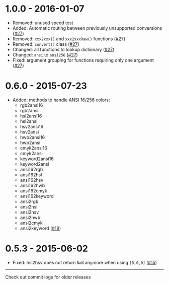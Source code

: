 1.0.0 - 2016-01-07
==================

-   Removed: unused speed test
-   Added: Automatic routing between previously unsupported conversions ([\#27](https://github.com/Qix-/color-convert/pull/27))
-   Removed: `xxx2xxx()` and `xxx2xxxRaw()` functions ([\#27](https://github.com/Qix-/color-convert/pull/27))
-   Removed: `convert()` class ([\#27](https://github.com/Qix-/color-convert/pull/27))
-   Changed: all functions to lookup dictionary ([\#27](https://github.com/Qix-/color-convert/pull/27))
-   Changed: `ansi` to `ansi256` ([\#27](https://github.com/Qix-/color-convert/pull/27))
-   Fixed: argument grouping for functions requiring only one argument ([\#27](https://github.com/Qix-/color-convert/pull/27))

0.6.0 - 2015-07-23
==================

-   Added: methods to handle [ANSI](https://en.wikipedia.org/wiki/ANSI_escape_code#Colors) 16/256 colors:
    -   rgb2ansi16
    -   rgb2ansi
    -   hsl2ansi16
    -   hsl2ansi
    -   hsv2ansi16
    -   hsv2ansi
    -   hwb2ansi16
    -   hwb2ansi
    -   cmyk2ansi16
    -   cmyk2ansi
    -   keyword2ansi16
    -   keyword2ansi
    -   ansi162rgb
    -   ansi162hsl
    -   ansi162hsv
    -   ansi162hwb
    -   ansi162cmyk
    -   ansi162keyword
    -   ansi2rgb
    -   ansi2hsl
    -   ansi2hsv
    -   ansi2hwb
    -   ansi2cmyk
    -   ansi2keyword ([\#18](https://github.com/harthur/color-convert/pull/18))

0.5.3 - 2015-06-02
==================

-   Fixed: hsl2hsv does not return `NaN` anymore when using `[0,0,0]` ([\#15](https://github.com/harthur/color-convert/issues/15))

------------------------------------------------------------------------

Check out commit logs for older releases
